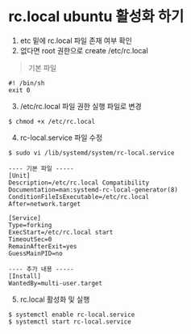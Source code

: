 # rc.local ubuntu 활성화 하기

1. etc 밑에 rc.local 파일 존재 여부 확인
2. 없다면 root 권한으로 create /etc/rc.local

> 기본 파일
```
#! /bin/sh
exit 0
```

3. /etc/rc.local 파일 권한 실행 파일로 변경
```
$ chmod +x /etc/rc.local
```

4. rc-local.service 파일 수정
```
$ sudo vi /lib/systemd/system/rc-local.service

---- 기본 파일 -----
[Unit] 
Description=/etc/rc.local Compatibility 
Documentation=man:systemd-rc-local-generator(8) ConditionFileIsExecutable=/etc/rc.local
After=network.target
 
[Service]
Type=forking 
ExecStart=/etc/rc.local start 
TimeoutSec=0 
RemainAfterExit=yes 
GuessMainPID=no

---- 추가 내용 -----
[Install] 
WantedBy=multi-user.target
```

5. rc.local 활성화 및 실행
```
$ systemctl enable rc-local.service
$ systemctl start rc-local.service
```

